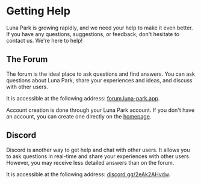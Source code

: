 # Getting Help

Luna Park is growing rapidly, and we need your help to make it even better. If you have any questions, suggestions, or feedback, don't hesitate to contact us. We're here to help!

## The Forum

The forum is the ideal place to ask questions and find answers. You can ask questions about Luna Park, share your experiences and ideas, and discuss with other users.

It is accessible at the following address: [forum.luna-park.app](https://forum.luna-park.app).

Account creation is done through your Luna Park account. If you don't have an account, you can create one directly on the [homepage](https://luna-park.app/).

## Discord

Discord is another way to get help and chat with other users. It allows you to ask questions in real-time and share your experiences with other users. However, you may receive less detailed answers than on the forum.

It is accessible at the following address: [discord.gg/2eAk2AHvdw](https://discord.gg/2eAk2AHvdw).

